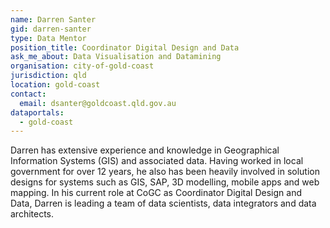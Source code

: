 ```yaml
---
name: Darren Santer
gid: darren-santer
type: Data Mentor
position_title: Coordinator Digital Design and Data
ask_me_about: Data Visualisation and Datamining
organisation: city-of-gold-coast
jurisdiction: qld
location: gold-coast
contact:
  email: dsanter@goldcoast.qld.gov.au
dataportals:
  - gold-coast
---
```


Darren has extensive experience and knowledge in Geographical Information Systems (GIS) and associated data. Having worked in local government for over 12 years, he also has been heavily involved in solution designs for systems such as GIS, SAP, 3D modelling, mobile apps and web mapping. In his current role at CoGC as Coordinator Digital Design and Data, Darren is leading a team of data scientists, data integrators and data architects.
